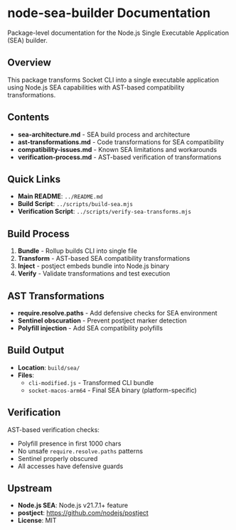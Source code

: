 # node-sea-builder Documentation

Package-level documentation for the Node.js Single Executable Application (SEA) builder.

## Overview

This package transforms Socket CLI into a single executable application using Node.js SEA capabilities with AST-based compatibility transformations.

## Contents

- **sea-architecture.md** - SEA build process and architecture
- **ast-transformations.md** - Code transformations for SEA compatibility
- **compatibility-issues.md** - Known SEA limitations and workarounds
- **verification-process.md** - AST-based verification of transformations

## Quick Links

- **Main README**: `../README.md`
- **Build Script**: `../scripts/build-sea.mjs`
- **Verification Script**: `../scripts/verify-sea-transforms.mjs`

## Build Process

1. **Bundle** - Rollup builds CLI into single file
2. **Transform** - AST-based SEA compatibility transformations
3. **Inject** - postject embeds bundle into Node.js binary
4. **Verify** - Validate transformations and test execution

## AST Transformations

- **require.resolve.paths** - Add defensive checks for SEA environment
- **Sentinel obscuration** - Prevent postject marker detection
- **Polyfill injection** - Add SEA compatibility polyfills

## Build Output

- **Location**: `build/sea/`
- **Files**:
  - `cli-modified.js` - Transformed CLI bundle
  - `socket-macos-arm64` - Final SEA binary (platform-specific)

## Verification

AST-based verification checks:
- Polyfill presence in first 1000 chars
- No unsafe `require.resolve.paths` patterns
- Sentinel properly obscured
- All accesses have defensive guards

## Upstream

- **Node.js SEA**: Node.js v21.7.1+ feature
- **postject**: https://github.com/nodejs/postject
- **License**: MIT
